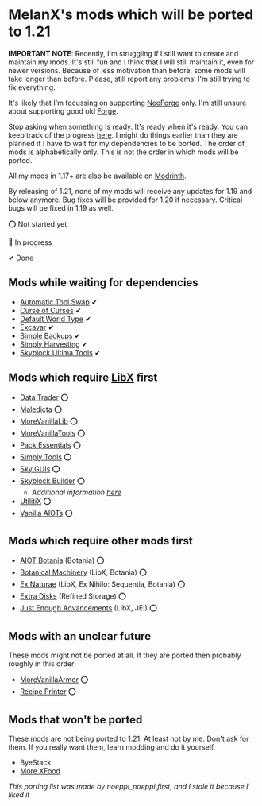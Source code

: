 # MelanX's mods which will be ported to 1.21

**IMPORTANT NOTE**: Recently, I'm struggling if I still want to create and maintain my mods. It's still fun and I think
that I will still maintain it, even for newer versions. Because of less motivation than before, some mods will take
longer than before. Please, still report any problems! I'm still trying to fix everything.

It's likely that I'm focussing on supporting [NeoForge](https://neoforged.net/) only. I'm still unsure about supporting 
good old [Forge](https://files.minecraftforge.net/).

Stop asking when something is ready. It's ready when it's ready. You can keep track of the progress 
[here](https://melanx.github.io/Mod-Wikis/porting-information/1.21/). I might do things earlier than they are planned if 
I have to wait for my dependencies to be ported. The order of mods is alphabetically only. This is not the order in 
which mods will be ported.

All my mods in 1.17+ are also be available on [Modrinth](https://modrinth.com/user/MelanX).

By releasing of 1.21, none of my mods will receive any updates for 1.19 and below anymore. Bug fixes will be provided
for 1.20 if necessary. Critical bugs will be fixed in 1.19 as well.

⭕ Not started yet

🔁 In progress

✔ Done

## Mods while waiting for dependencies
- [Automatic Tool Swap](https://modrinth.com/mod/automatic-tool-swap) ✔
- [Curse of Curses](https://modrinth.com/mod/curse-of-curses) ✔
- [Default World Type](https://modrinth.com/mod/defaultworldtype) ✔
- [Excavar](https://modrinth.com/mod/excavar) ✔
- [Simple Backups](https://modrinth.com/mod/simple-backups) ✔
- [Simply Harvesting](https://modrinth.com/mod/simply-harvesting) ✔
- [Skyblock Ultima Tools](https://modrinth.com/mod/skyblock-ultima-tools) ✔

## Mods which require [LibX](https://github.com/ModdingX/LibX/tree/future "Progress of porting") first
- [Data Trader](https://www.curseforge.com/minecraft/mc-mods/data-trader) ⭕
- [Maledicta](https://www.curseforge.com/minecraft/mc-mods/maledicta) ⭕
- [MoreVanillaLib](https://www.curseforge.com/minecraft/mc-mods/morevanillalib) ⭕
- [MoreVanillaTools](https://www.curseforge.com/minecraft/mc-mods/morevanillatools) ⭕
- [Pack Essentials](https://www.curseforge.com/minecraft/mc-mods/pack-essentials) ⭕
- [Simply Tools](https://www.curseforge.com/minecraft/mc-mods/simply-tools) ⭕
- [Sky GUIs](https://www.curseforge.com/minecraft/mc-mods/sky-guis) ⭕
- [Skyblock Builder](https://www.curseforge.com/minecraft/mc-mods/skyblock-builder) ⭕
    - *Additional information [here](https://github.com/MelanX/SkyblockBuilder/milestone/1)*
- [UtilitiX](https://www.curseforge.com/minecraft/mc-mods/utilitix) ⭕
- [Vanilla AIOTs](https://www.curseforge.com/minecraft/mc-mods/vanilla-aiots) ⭕

## Mods which require other mods first
- [AIOT Botania](https://www.curseforge.com/minecraft/mc-mods/aiot-botania) (Botania) ⭕
- [Botanical Machinery](https://www.curseforge.com/minecraft/mc-mods/botanical-machinery) (LibX, Botania) ⭕
- [Ex Naturae](https://www.curseforge.com/minecraft/mc-mods/ex-naturae) (LibX, Ex Nihilo: Sequentia, Botania) ⭕
- [Extra Disks](https://www.curseforge.com/minecraft/mc-mods/extra-disks) (Refined Storage) ⭕
- [Just Enough Advancements](https://www.curseforge.com/minecraft/mc-mods/jea) (LibX, JEI) ⭕

## Mods with an unclear future

These mods might not be ported at all. If  they are ported then probably roughly in this order:

- [MoreVanillaArmor](https://www.curseforge.com/minecraft/mc-mods/morevanillaarmor) ⭕
- [Recipe Printer](https://www.curseforge.com/minecraft/mc-mods/recipe-printer) ⭕

## Mods that won't be ported

These mods are not being ported to 1.21. At least not by me. Don't ask for them. If you really want them, learn modding
and do it yourself.

- ByeStack
- [More XFood](https://www.curseforge.com/minecraft/mc-mods/morexfood)

*This porting list was made by noeppi_noeppi first, and I stole it because I liked it*
